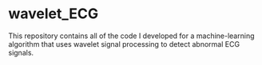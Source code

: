 # wavelet_ECG
This repository contains all of the code I developed for a machine-learning algorithm that uses wavelet signal processing to detect abnormal ECG signals. 
